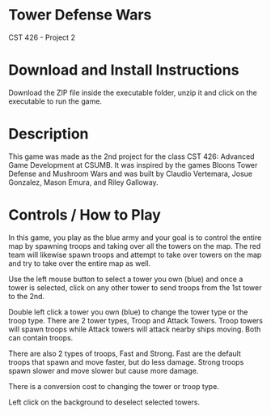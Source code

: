 # Tower Defense Wars
CST 426 - Project 2

# Download and Install Instructions
Download the ZIP file inside the executable folder, unzip it and click on the executable to run the game.

# Description
This game was made as the 2nd project for the class CST 426: Advanced Game Development at CSUMB. It was inspired by the games Bloons Tower Defense and Mushroom Wars and was built by Claudio Vertemara, Josue Gonzalez, Mason Emura, and Riley Galloway.

# Controls / How to Play
In this game, you play as the blue army and your goal is to control the entire map by spawning troops and taking over all the towers on the map. The red team will likewise spawn troops and attempt to take over towers on the map and try to take over the entire map as well.

Use the left mouse button to select a tower you own (blue) and once a tower is selected, click on any other tower to send troops from the 1st tower to the 2nd.

Double left click a tower you own (blue) to change the tower type or the troop type. There are 2 tower types, Troop and Attack Towers. Troop towers will spawn troops while Attack towers will attack nearby ships moving. Both can contain troops.

There are also 2 types of troops, Fast and Strong. Fast are the default troops that spawn and move faster, but do less damage. Strong troops spawn slower and move slower but cause more damage. 

There is a conversion cost to changing the tower or troop type.

Left click on the background to deselect selected towers.
